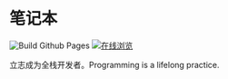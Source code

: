 # 笔记本

![Build Github Pages](https://github.com/lightyears1998/notebook/workflows/Build%20Github%20Pages/badge.svg) [![在线浏览](https://img.shields.io/badge/%E5%9C%A8%E7%BA%BF%E6%B5%8F%E8%A7%88-https://lightyears1998.github.io%2Fnotebook%2F-informational)](https://lightyears1998.github.io/notebook/)

立志成为全栈开发者。Programming is a lifelong practice.
